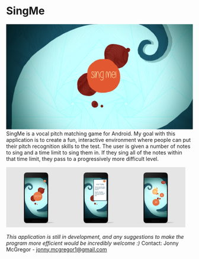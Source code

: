 # SingMe
![SplashScreen](Resources/BigSplashScreen.png)
SingMe is a vocal pitch matching game for Android. My goal with this application is to create a fun, interactive environment where people
can put their pitch recognition skills to the test. The user is given a number of notes to sing and a time limit to sing them in. If they 
sing all of the notes within that time limit, they pass to a progressively more difficult level.

<img src="Resources/TitleScreenPhone.jpg" width="32%" ><img src="Resources/TitleScreenDropDownPhone.jpg" width="32%"><img src="Resources/GameScreen01Phone.jpg" width="32%">

*This application is still in development, and any suggestions to make the program more efficient would be incredibly welcome :)*
Contact: Jonny McGregor - jonny.mcgregor1@gmail.com
